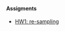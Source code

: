 #### Assigments

   - [HW1: re-sampling](https://github.com/gdlc/EPI-880/blob/master/assigments/HW1.md)
